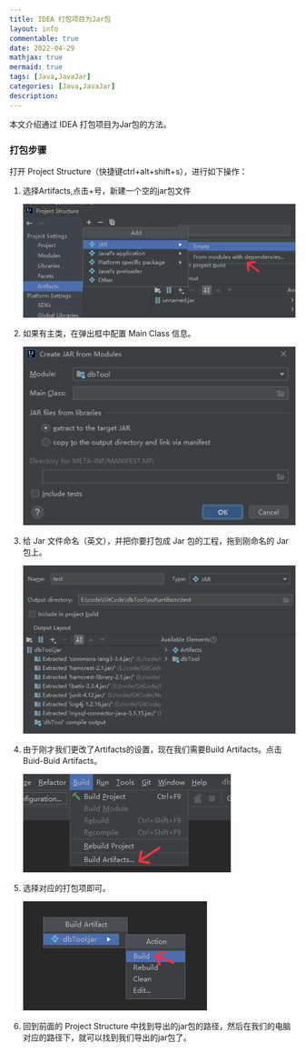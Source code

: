 ```yaml
---
title: IDEA 打包项目为Jar包
layout: info
commentable: true
date: 2022-04-29
mathjax: true
mermaid: true
tags: [Java,JavaJar]
categories: [Java,JavaJar]
description:
---
```


本文介绍通过 IDEA 打包项目为Jar包的方法。

<!--more-->

### 打包步骤

打开 Project Structure（快捷键ctrl+alt+shift+s），进行如下操作：

1. 选择Artifacts,点击+号，新建一个空的jar包文件

   ![image-20220428170100441](assets/image-20220428170100441.png)

2. 如果有主类，在弹出框中配置 Main Class 信息。

   ![image-20220428170827039](assets/image-20220428170827039.png)

3. 给 Jar 文件命名（英文），并把你要打包成 Jar 包的工程，拖到刚命名的 Jar 包上。

   ![image-20220428171136197](assets/image-20220428171136197.png)

4. 由于刚才我们更改了Artifacts的设置，现在我们需要Build Artifacts。点击Buid-Buid Artifacts。

   ![image-20220428171302234](assets/image-20220428171302234.png)

5. 选择对应的打包项即可。

   ![image-20220428171337900](assets/image-20220428171337900.png)

6. 回到前面的 Project Structure 中找到导出的jar包的路径，然后在我们的电脑对应的路径下，就可以找到我们导出的jar包了。

